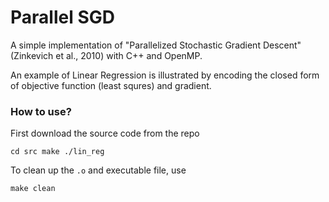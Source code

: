 # Parallel SGD

A simple implementation of "Parallelized Stochastic Gradient Descent" (Zinkevich et al., 2010) with C++ and OpenMP. 

An example of Linear Regression is illustrated by encoding the closed form of objective function (least squres) and gradient.

### How to use?

First download the source code from the repo

``
cd src
make
./lin_reg
``

To clean up the `.o` and executable file, use

``
make clean
``